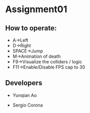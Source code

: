 # Assignment01
## How to operate:
* A->Left
* D->Right
* SPACE->Jump
* M->Animation of death
* F9->Visualize the colliders / logic
* F11->Enable/Disable FPS cap to 30

## Developers

 - Yunqian Ao

 - Sergio Corona

